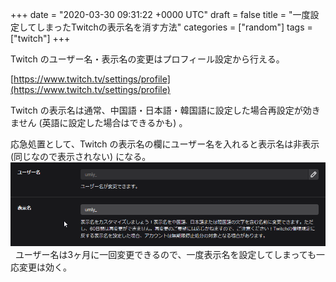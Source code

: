 +++
date = "2020-03-30 09:31:22 +0000 UTC"
draft = false
title = "一度設定してしまったTwitchの表示名を消す方法"
categories = ["random"]
tags = ["twitch"]
+++

Twitch のユーザー名・表示名の変更はプロフィール設定から行える。

[https://www.twitch.tv/settings/profile](https://www.twitch.tv/settings/profile)
 

Twitch の表示名は通常、中国語・日本語・韓国語に設定した場合再設定が効きません (英語に設定した場合はできるかも) 。  

応急処置として、Twitch の表示名の欄にユーザー名を入れると表示名は非表示 (同じなので表示されない) になる。
 
![](20201203134638.png)
 
ユーザー名は3ヶ月に一回変更できるので、一度表示名を設定してしまっても一応変更は効く。

